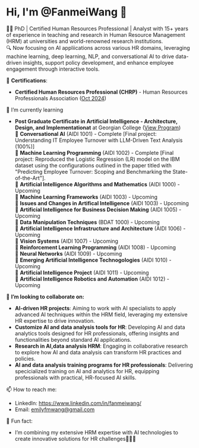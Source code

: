 # Hi, I'm @FanmeiWang 👋
🧑‍💼 PhD | Certified Human Resources Professional | Analyst with 15+ years of experience in teaching and research in Human Resource Management (HRM) at universities and world-renowned research institutions. <br>
🔍 Now focusing on AI appliications across various HR domains, leveraging machine learning, deep learning, NLP, and conversational AI to drive data-driven insights, support policy development, and enhance employee engagement through interactive tools. <br>

📜 **Certifications**: <br>
-   **Certified Human Resources Professional (CHRP)** - Human Resources Professionals Association ([Oct 2024](https://www.hrpa.ca/)) <br>

🌱 I’m currently learning <br>
 -   **Post Graduate Certificate in Artificial Intelligence - Architecture, Design, and Implementationat** at Georgian College ([View Program](https://cat.georgiancollege.ca/programs/aidi/)) <br>
 💬 **Conversational AI** (AIDI 1001) - Complete [Final project: Understanding IT Employee Turnover with LLM-Driven Text Analysis (100%)] <br>
 💬 **Machine Learning Programming** (AIDI 1002) - Complete [Final project: Reproduced the Logistic Regression (LR) model on the IBM dataset using the configurations outlined in the paper titled with "Predicting Employee Turnover: Scoping and Benchmarking the State-of-the-Art"].<br>
 💬 **Artificial Intelligence Algorithms and Mathematics** (AIDI 1000) - Upcoming <br>
 💬 **Machine Learning Frameworks** (AIDI 1003) - Upcoming <br>
 💬 **Issues and Changes in Artifical Intelligence** (AIDI 1003) - Upcoming <br>
 💬 **Artificial Intelligence for Business Decision Making** (AIDI 1005) - Upcoming <br>
 💬 **Data Manipulation Techniques** (BDAT 1000) - Upcoming <br>
 💬 **Artificial Intelligence Infrastructure and Architecture** (AIDI 1006) - Upcoming <br>
 💬 **Vision Systems** (AIDI 1007) - Upcoming <br>
 💬 **Reinforcement Learning Programming** (AIDI 1008) - Upcoming <br>
 💬 **Neural Networks** (AIDI 1009) - Upcoming <br>
 💬 **Emerging Artificial Intelligence Technogologies** (AIDI 1010) - Upcoming <br>
 💬 **Artificial Intelligence Project** (AIDI 1011) - Upcoming <br>
 💬 **Artificial Intelligence Robotics and Automation** (AIDI 1012) - Upcoming <br>
     
 👯 **I’m looking to collaborate on:**
 - **AI-driven HR projects**: Aiming to work with AI specialists to apply advanced AI techniques within the HRM field, leveraging my extensive HR expertise to drive innovation.
 - **Customize AI and data analysis tools for HR**: Developing AI and data analytics tools designed for HR professionals, offering insights and functionalities beyond standard AI applications.
 - **Research in AI,data analysis HRM**: Engaging in collaborative research to explore how AI and data analysis can transform HR practices and policies.
 - **AI and data analysis training programs for HR professionals**: Delivering specicialized training on AI and analytics for HR, equipping professionals with practical, HR-focused AI skills.

 📫 How to reach me: <br>
 -    LinkedIn: https://www.linkedin.com/in/fanmeiwang/
 -    Email: emilyfmwang@gmail.com <br>
 
 🚀 Fun fact: <br>
 -    I’m combining my extensive HRM expertise with AI technologies to create innovative solutions for HR challenges🎉🎉🎉

